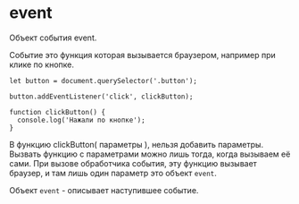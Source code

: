 # event
Объект события event.

Событие это функция которая вызывается браузером, например при клике по кнопке.

    let button = document.querySelector('.button');

    button.addEventListener('click', clickButton);

    function clickButton() {
      console.log('Нажали по кнопке');
    }

В функцию clickButton( параметры ), нельзя добавить параметры. Вызвать функцию с параметрами можно лишь тогда, когда вызываем её сами. При вызове обработчика события, эту функцию вызывает браузер, и там лишь один параметр это объект `event`.

Объект `event` - описывает наступившее событие.
